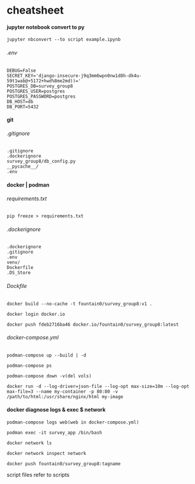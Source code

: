 # cheatsheet
#### jupyter notebook convert to py
```
jupyter nbconvert --to script example.ipynb
```
###### .env
```
DEBUG=False
SECRET_KEY='django-insecure-j9q3mm6wpn0nw1d8h-dk4u-59t1wab@+5172+hwd%8me2md))='
POSTGRES_DB=survey_group8
POSTGRES_USER=postgres
POSTGRES_PASSWORD=postgres
DB_HOST=db
DB_PORT=5432
```

#### git
###### .gitignore
```
.gitignore
.dockerignore
survey_group8/db_config.py
__pycache__/
.env
```

#### docker | podman
###### requirements.txt
```
pip freeze > requirements.txt
```
###### .dockerignore
```
.dockerignore
.gitignore
.env
venv/
Dockerfile
.DS_Store
```
###### Dockfile
```
docker build --no-cache -t fountain0/survey_group8:v1 .
```
```
docker login docker.io
```
```
docker push fdeb2716ba46 docker.io/fountain0/survey_group8:latest
```
###### docker-compose.yml
```
podman-compose up --build | -d
```
```
podman-compose ps
```
```
podman-compose down -v(del vols)
```
```
docker run -d --log-driver=json-file --log-opt max-size=10m --log-opt max-file=3 --name my-container -p 80:80 -v /path/to/html:/usr/share/nginx/html my-image
```

#### docker diagnose logs & exec $ network 
```
podman-compose logs web(web in docker-compose.yml)
```
```
podman exec -it survey_app /bin/bash
```
```
docker network ls
```
```
docker network inspect network
```
```
docker push fountain0/survey_group8:tagname
```

script files refer to scripts
